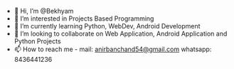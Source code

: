 - 👋 Hi, I’m @Bekhyam
- 👀 I’m interested in Projects Based Programming
- 🌱 I’m currently learning Python, WebDev, Android Development
- 💞️ I’m looking to collaborate on Web Application, Android Application and Python Projects
- 📫 How to reach me - mail: anirbanchand54@gmail.com
                       whatsapp: 8436441236

<!---
Bekhyam/Bekhyam is a ✨ special ✨ repository because its `README.md` (this file) appears on your GitHub profile.
You can click the Preview link to take a look at your changes.
--->
